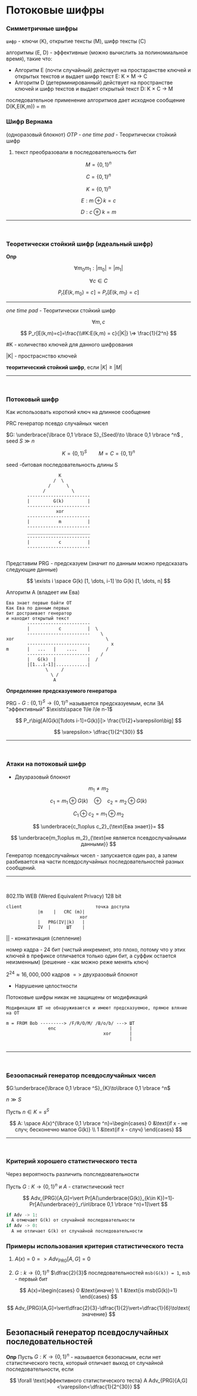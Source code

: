 # Потоковые шифры

### Симметричные шифры

`шифр` - ключи (K), открытие тексты (M), шифр тексты (C)

алгоритмы (E, D) - эффективные (можно вычислить за полиномиальное время), такие что:
+ Алгоритм E (почти случайный) действует на простаранстве ключей и открытых текстов и выдает шифр текст E: K $\times$ M $\to$ C
+ Алгоритм D (детерминированный) действует на пространстве ключей и шифр текстов и выдает открытый текст D: K $\times$ C $\to$ M

последовательное применение алгоритмов дает исходное сообщение D(K,E(K,m)) = m

### Шифр Вернама 
(одноразовый блокнот) *OTP - one time pad*  -   Теоритически стойкий шифр

1. текст преобразовали в последовательность бит

$$
M = \lbrace 0, 1 \rbrace ^n 
$$

$$
C = \lbrace 0, 1 \rbrace ^n
$$

$$
K = \lbrace 0, 1 \rbrace ^n
$$

$$
E: m \oplus k = c
$$

$$
D: c \oplus k = m
$$

---

<br>

### Теоретически стойкий шифр (идеальный шифр)

**Опр** 

$$
\forall m_0m_1: |m_0| = |m_1|
$$

$$
\forall c \in C
$$

$$
P_r[E(k,m_0)=c]=P_r[E(k,m_1)=c]
$$

---

*one time pad*  -   Теоритически стойкий шифр

$$
\forall m, c
$$

$$
P_r[E(k,m)=c]=\frac{\\#K:E(k,m) = c}{|K|} \=> \frac{1}{2^n}
$$

#K - количество ключей для данного шифрования

|K| - простраснство ключей 

**теоритический стойкий шифр**, если $|K|\ge|M|$

---

<br>

### Потоковый шифр

Как использовать короткий ключ на длинное сообщение

PRC генератор псевдо случайных чисел 

$G: \underbrace{\lbrace 0,1 \rbrace S}_{Seed}\to \lbrace 0,1 \rbrace ^n$ , seed $S\gg n$

$$
K=\lbrace 0,1 \rbrace ^S \qquad M = C = \lbrace 0,1 \rbrace ^n
$$

seed -битовая последовательность длины S

```
                    K
                  /  \
                /      \
              /          \
        ------------------------
        |         G(k)         |
        ------------------------
                   xor
        ------------------------
        |           m          |
        ------------------------
        ________________________
        ------------------------
        |           c          |
        ------------------------
      
```

Представим PRG - предсказуем (значит по данным можно предсказать следующие данные)

$$
\exists i \space G(k) [1, \dots, i-1] \to G(k) [1, \dots, n]
$$

Алгоритм А (владеет им Ева) 

```
Ева знает первые байти ОТ
Как Ева по данным первых
бит достраивает генератор
и находит открытый текст
        ------------------------
        |           c          |  \
        ------------------------    \
xor                                   \
        ------------------------        x
m       |   ...   |    ....    |      /
        ------------------------    /
        |   G(k)  |            |  /
        |[1...i-1]|............|
               \     /
                 \ /
                  A
```


**Определение предсказуемого генератора** 

PRG - $G: \lbrace 0,1 \rbrace ^S\to\lbrace 0,1 \rbrace ^n$ называется предсказуемым, если $\exists A$ "эффективный" $\exists\space 1\le i\le n-1$

$$
P_r\big[A(G(k)[1\dots i-1]=G(k)[i]> \frac{1}{2}+\varepsilon\big]
$$


$$
\varepsilon> \dfrac{1}{2^{30}}
$$

---

<br>

### Атаки на потоковый шифр

+ Двузразовый блокнот 

$$
m_1 \neq m_2
$$

$$
c_1=m_1 \oplus G(k) \quad \oplus \quad c_2=m_2\oplus G(k)
$$

$$
C_1\oplus c_2=m_1\oplus m_2
$$

$$
\underbrace{c_1\oplus c_2}_{\text{Ева знает}}=
$$

$$
\underbrace{m_1\oplus m_2}_{\text{не является псевдослучайными данными}}
$$

Генератор псевдослучайных чисел - запускается один раз, а затем разбивается на части псевдослучайных последовательностей разных сообщений. 

---

<br>

802.11b WEB (Wered Equivalent Privacy) 128 bit

```
client                            точка доступа
            |m    |   CRC (m)|
                            xor
            |   PRG(IV||k)   |
            IV  |      ШТ    |

```

|| - конкатинация (слепление)

номер кадра - 24 бит (чистый инкремент, это плохо, потому что у этих ключей в префиксе отличается только один бит, а суффик остается неизменным) (решение - как можно реже менять ключ)

$2^{24} \approx 16,000,000$ кадров $=>$ двухразовый блокнот


+ Нарушение целостности

Потоковые шифры никак не защищены от модификаций

`Модификации ШТ не обнаруживаются и имеют предсказуемое, прямое вляние на ОТ`

```
m = FROM Bob ---------> /F/R/O/M/ /B/o/b/ ---> ШТ
                enc                            |
                                     xor       |
                                               |
                                              
```

---

<br>

### Безоопасный генератор псевдослучайных чисел

$G:\underbrace{\lbrace 0,1 \rbrace ^S}_{K}\to\lbrace 0,1 \rbrace ^n$

$n\gg S$

Пусть $n\in K=s^S$


$$
A: \space A(x)^{\lbrace 0,1 \rbrace ^n}=\begin{cases}
   0 &\text{if x - не случ; бесконечно малое G(k)} \\
   1 &\text{if x - случ}
\end{cases}
$$

---

<br>

### Критерий хорошего статистического теста
Через вероятность различить полследовательности

Пусть $G:K\to\lbrace 0,1 \rbrace ^n$ и $A$ - статистический тест

$$
Adv_{PRG}[A,G]=\vert Pr[A(\underbrace{G(k)}_{k\in K})=1]-Pr[A(\underbrace{r}_r\in\lbrace 0,1 \rbrace ^n)=1]\vert
$$

```python
if Adv -> 1:
  A отмечает G(k) от случайной последовательности
if Adv -> 0:
  A не отличает G(k) от случайной последовательности
```

### Примеры использования критерия статистического теста

1. $A(x) = 0 => Adv_{PRG}[A,G]=0$

2. $G:k\to\lbrace 0,1\rbrace ^n$ $\dfrac{2}{3}$ последовательностей `msb(G(k)) = 1`, `msb` - первый бит

$$ A(x)=\begin{cases}
0 &\text{иначе} \\ 
1 &\text{is msb(G(k))=1}
\end{cases}
$$ 

$$
Adv_{PRG}[A,G]=\vert\dfrac{2}{3}-\dfrac{1}{2}\vert=\dfrac{1}{6}\to\text{ значение}
$$

## Безопасный генератор псевдослучайных последовательностей

**Опр** Пусть $G:K\to\lbrace 0,1 \rbrace ^n$ - называется безопасным, если нет статистического теста, который отличает выход от случайной последовательности, если 

$$
\forall \text{эффективного статистического теста} A Adv_{PRG}[A,G]<\varepsilon<\dfrac{1}{2^{30}}
$$
















